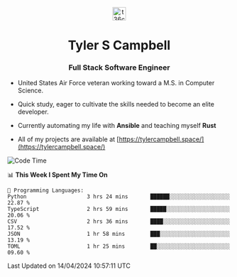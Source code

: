 <p align="center">
<a href="https://www.linkedin.com/in/t36campbell" target="blank"><img align="center" src="https://ik.imagekit.io/t36campbell/Portfolio/linkedin.png.original_m8bbGgPh6.png" alt="t36campbell" height="30" width="30" /></a>
</p>
<h1 align="center">Tyler S Campbell</h1>
<h3 align="center">Full Stack Software Engineer</h3>

* United States Air Force veteran working toward a M.S. in Computer Science.

* Quick study, eager to cultivate the skills needed to become an elite developer.

* Currently automating my life with **Ansible** and teaching myself **Rust**

* All of my projects are available at [https://tylercampbell.space/](https://tylercampbell.space/)

<!--START_SECTION:waka-->
![Code Time](http://img.shields.io/badge/Code%20Time-3%2C335%20hrs%2039%20mins-blue)

📊 **This Week I Spent My Time On** 

```text
💬 Programming Languages: 
Python                   3 hrs 24 mins       ██████░░░░░░░░░░░░░░░░░░░   22.87 % 
TypeScript               2 hrs 59 mins       █████░░░░░░░░░░░░░░░░░░░░   20.06 % 
CSV                      2 hrs 36 mins       ████░░░░░░░░░░░░░░░░░░░░░   17.52 % 
JSON                     1 hr 58 mins        ███░░░░░░░░░░░░░░░░░░░░░░   13.19 % 
TOML                     1 hr 25 mins        ██░░░░░░░░░░░░░░░░░░░░░░░   09.60 % 
```


 Last Updated on 14/04/2024 10:57:11 UTC
<!--END_SECTION:waka-->
